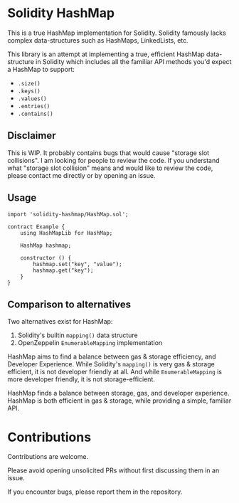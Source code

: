 # Solidity HashMap
This is a true HashMap implementation for Solidity. Solidity famously lacks
complex data-structures such as HashMaps, LinkedLists, etc.

This library is an attempt at implementing a true, efficient HashMap
data-structure in Solidity which includes all the familiar API methods you'd
expect a HashMap to support:

- `.size()`
- `.keys()`
- `.values()`
- `.entries()`
- `.contains()`

## Disclaimer
This is WIP. It probably contains bugs that would cause "storage slot
collisions". I am looking for people to review the code. If you understand what
"storage slot collision" means and would like to review the code, please contact
me directly or by opening an issue.

## Usage
```solidity
import 'solidity-hashmap/HashMap.sol';

contract Example {
    using HashMapLib for HashMap;

    HashMap hashmap;

    constructor () {
        hashmap.set("key", "value");
        hashmap.get("key");
    }
}
```

## Comparison to alternatives
Two alternatives exist for HashMap:
1. Solidity's builtin `mapping()` data structure
1. OpenZeppelin `EnumerableMapping` implementation

HashMap aims to find a balance between gas & storage efficiency, and Developer
Experience. While Solidity's `mapping()` is very gas & storage efficient, it is
not developer friendly at all. And while `EnumerableMapping` is more developer
friendly, it is not storage-efficient.

HashMap finds a balance between storage, gas, and developer experience. HashMap
is both efficient in gas & storage, while providing a simple, familiar API.

# Contributions
Contributions are welcome.

Please avoid opening unsolicited PRs without first discussing them in an issue.

If you encounter bugs, please report them in the repository.
